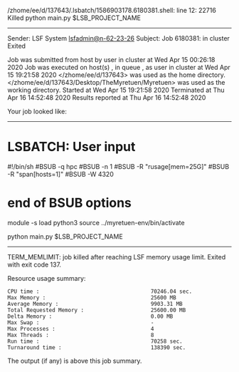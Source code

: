 /zhome/ee/d/137643/.lsbatch/1586903178.6180381.shell: line 12: 22716 Killed                  python main.py $LSB_PROJECT_NAME

------------------------------------------------------------
Sender: LSF System <lsfadmin@n-62-23-26>
Subject: Job 6180381: <NNAgent146000-IMP-sample-length10-hist10> in cluster <dcc> Exited

Job <NNAgent146000-IMP-sample-length10-hist10> was submitted from host <n-62-30-6> by user <s183905> in cluster <dcc> at Wed Apr 15 00:26:18 2020
Job was executed on host(s) <n-62-23-26>, in queue <hpc>, as user <s183905> in cluster <dcc> at Wed Apr 15 19:21:58 2020
</zhome/ee/d/137643> was used as the home directory.
</zhome/ee/d/137643/Desktop/TheMyretuen/Myretuen> was used as the working directory.
Started at Wed Apr 15 19:21:58 2020
Terminated at Thu Apr 16 14:52:48 2020
Results reported at Thu Apr 16 14:52:48 2020

Your job looked like:

------------------------------------------------------------
# LSBATCH: User input
#!/bin/sh
#BSUB -q hpc
#BSUB -n 1
#BSUB -R "rusage[mem=25G]"
#BSUB -R "span[hosts=1]"
#BSUB -W 4320
# end of BSUB options

module -s load python3
source ../myretuen-env/bin/activate

python main.py $LSB_PROJECT_NAME


------------------------------------------------------------

TERM_MEMLIMIT: job killed after reaching LSF memory usage limit.
Exited with exit code 137.

Resource usage summary:

    CPU time :                                   70246.04 sec.
    Max Memory :                                 25600 MB
    Average Memory :                             9903.31 MB
    Total Requested Memory :                     25600.00 MB
    Delta Memory :                               0.00 MB
    Max Swap :                                   -
    Max Processes :                              4
    Max Threads :                                8
    Run time :                                   70258 sec.
    Turnaround time :                            138390 sec.

The output (if any) is above this job summary.


